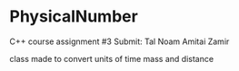 # PhysicalNumber
C++ course assignment #3 Submit: Tal Noam Amitai Zamir

class made to convert units of time mass and distance
